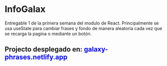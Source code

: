 # InfoGalax
Entregable 1 de la primera semana del modulo de React.
Principalmente se usa useState para cambiar frases y fondo de manera aleatoria cada vez que se recarga la pagina o mediante un botón. 


<h2>Projecto desplegado en: <span style="color: blue; font-weight: bold;" >galaxy-phrases.netlify.app</span></h2>